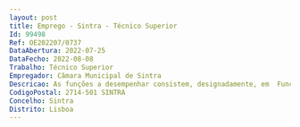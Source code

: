 ```yaml
--- 
layout: post
title: Emprego - Sintra - Técnico Superior
Id: 99498
Ref: OE202207/0737
DataAbertura: 2022-07-25
DataFecho: 2022-08-08
Trabalho: Técnico Superior
Empregador: Câmara Municipal de Sintra
Descricao: As funções a desempenhar consistem, designadamente, em  Funções consultivas, de estudo, planeamento, programação, avaliação e aplicação de métodos e processos de natureza técnica e ou científica, que visam fundamentar e preparar a decisão, designadamente, fazer a gestão dos equipamentos de Aquecimento, Ventilação e Ar Condicionado (AVAC), das Unidades de Tratamento de Ar (UTA’s), das instalações com Águas Quentes Sanitárias (AQS), e outros equipamentos especiais similares, em instalações de responsabilidade municipal, designadamente nas Piscinas Municipais, Complexos Desportivos Municipais e Agrupamentos de Escolas, visando o planeamento, e ou execução, de medidas de manutenção preventiva ou corretiva, tendo em consideração as boas práticas da profissão, as instalações dos fabricantes e a regulamentação existente para cada tipo de equipamento constituinte da instalação.
CodigoPostal: 2714-501 SINTRA
Concelho: Sintra
Distrito: Lisboa
--- 
```

